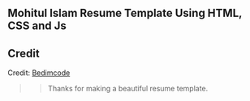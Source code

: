 ## Mohitul Islam Resume Template Using HTML, CSS and Js

<!-- <img src="#" alt="mohit_resume"> -->

## Credit

Credit: <a href="https://www.youtube.com/watch?v=oYjseP_Qhv4&list=WL&index=4&t=618s&ab_channel=Bedimcode">Bedimcode</a>

> > Thanks for making a beautiful resume template.
